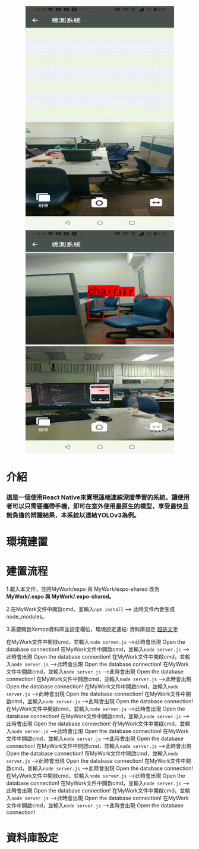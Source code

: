 <div align="center">
   <img src="https://github.com/bruce601080102/Expo_ReactNative_ObjectDection_CloudConnection/blob/master/img/136944.gif"  width="400" height="600" "  />
   <img src="https://github.com/bruce601080102/Expo_ReactNative_ObjectDection_CloudConnection/blob/master/img/136942.gif"  width="400" height="600" " />                         </div>
  


# 介紹
### **這是一個使用React Native來實現遠端連線深度學習的系統，讓使用者可以只需要攜帶手機，即可在室外使用最原生的模型，享受最快且無負擔的辨識結果，本系統以連結YOLOv3為例。**

# 環境建置


# 建置流程

1.載入本文件，並將MyWork/expo 與 MyWork/expo-shared 改為  **MyWork/.expo 與 MyWork/.expo-shared。**

2.在MyWork文件中開啟cmd，並輸入`npm install` --> 此時文件內會生成node_modules。

3.需要開啟Xampp資料庫並設定欄位，環境設定連結: <span id="head3">資料庫設定</span>  [超链文字](#head3) 

在MyWork文件中開啟cmd，並輸入`node server.js` -->此時會出現 Open the database connection!
在MyWork文件中開啟cmd，並輸入`node server.js` -->此時會出現 Open the database connection!
在MyWork文件中開啟cmd，並輸入`node server.js` -->此時會出現 Open the database connection!
在MyWork文件中開啟cmd，並輸入`node server.js` -->此時會出現 Open the database connection!
在MyWork文件中開啟cmd，並輸入`node server.js` -->此時會出現 Open the database connection!
在MyWork文件中開啟cmd，並輸入`node server.js` -->此時會出現 Open the database connection!
在MyWork文件中開啟cmd，並輸入`node server.js` -->此時會出現 Open the database connection!
在MyWork文件中開啟cmd，並輸入`node server.js` -->此時會出現 Open the database connection!
在MyWork文件中開啟cmd，並輸入`node server.js` -->此時會出現 Open the database connection!
在MyWork文件中開啟cmd，並輸入`node server.js` -->此時會出現 Open the database connection!
在MyWork文件中開啟cmd，並輸入`node server.js` -->此時會出現 Open the database connection!
在MyWork文件中開啟cmd，並輸入`node server.js` -->此時會出現 Open the database connection!
在MyWork文件中開啟cmd，並輸入`node server.js` -->此時會出現 Open the database connection!
在MyWork文件中開啟cmd，並輸入`node server.js` -->此時會出現 Open the database connection!
在MyWork文件中開啟cmd，並輸入`node server.js` -->此時會出現 Open the database connection!
在MyWork文件中開啟cmd，並輸入`node server.js` -->此時會出現 Open the database connection!
在MyWork文件中開啟cmd，並輸入`node server.js` -->此時會出現 Open the database connection!
在MyWork文件中開啟cmd，並輸入`node server.js` -->此時會出現 Open the database connection!


<h1  id="head3" > 資料庫設定 </h1>
